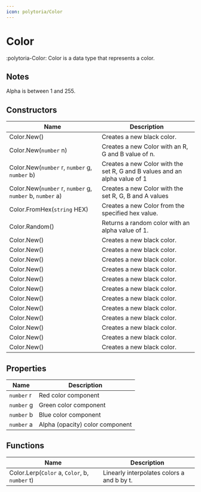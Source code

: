 ```yaml
---
icon: polytoria/Color
---
```


# Color

:polytoria-Color: Color is a data type that represents a color.

## Notes
Alpha is between 1 and 255.

## Constructors
| Name | Description |
| --- | --- |
| Color.New() | Creates a new black color. |
| Color.New(`number` n) | Creates a new Color with an R, G and B value of n. |
| Color.New(`number` r, `number` g, `number` b) | Creates a new Color with the set R, G and B values and an alpha value of 1 |
| Color.New(`number` r, `number` g, `number` b, `number` a) | Creates a new Color with the set R, G, B and A values |
| Color.FromHex(`string` HEX) | Creates a new Color from the specified hex value. |
| Color.Random() | Returns a random color with an alpha value of 1. |
| Color.New() | Creates a new black color. |
| Color.New() | Creates a new black color. |
| Color.New() | Creates a new black color. |
| Color.New() | Creates a new black color. |
| Color.New() | Creates a new black color. |
| Color.New() | Creates a new black color. |
| Color.New() | Creates a new black color. |
| Color.New() | Creates a new black color. |
| Color.New() | Creates a new black color. |
| Color.New() | Creates a new black color. |
| Color.New() | Creates a new black color. |
| Color.New() | Creates a new black color. |

## Properties
| Name | Description |
| --- | --- |
| `number` r | Red color component |
| `number` g | Green color component |
| `number` b | Blue color component |
| `number` a | Alpha (opacity) color component |

## Functions
| Name | Description |
| --- | --- |
| Color.Lerp(`Color` a, `Color`, b, `number` t) | Linearly interpolates colors a and b by t. |